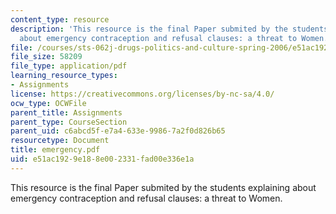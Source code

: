```yaml
---
content_type: resource
description: 'This resource is the final Paper submited by the students explaining
  about emergency contraception and refusal clauses: a threat to Women.'
file: /courses/sts-062j-drugs-politics-and-culture-spring-2006/e51ac1929e188e002331fad00e336e1a_emergency.pdf
file_size: 58209
file_type: application/pdf
learning_resource_types:
- Assignments
license: https://creativecommons.org/licenses/by-nc-sa/4.0/
ocw_type: OCWFile
parent_title: Assignments
parent_type: CourseSection
parent_uid: c6abcd5f-e7a4-633e-9986-7a2f0d826b65
resourcetype: Document
title: emergency.pdf
uid: e51ac192-9e18-8e00-2331-fad00e336e1a
---
```

This resource is the final Paper submited by the students explaining about emergency contraception and refusal clauses: a threat to Women.